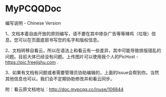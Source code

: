 # MyPCQQDoc
编写说明 - Chinese Version

1、文档本着自由开放的原则编写，请不要在其中掺杂广告等等辣鸡（垃圾）信息。您可以在页面底部书写您的名字和版权信息。

2、文档转移自看云，所以在语法上和看云有一些差异，其中可能导致排版错乱的问题。目前大体已经没有问题。上传图片可以使用我个人的PicHost - https://pic.freejishu.com .

3、如果有文档有问题或者需要管理员协助编辑的，上面的Issue会帮到你。当然其他信息也可以。我们会不定期协助修改并和看云同步。

附：看云原文档地址：http://doc.mypcqq.cc/inuse/106844





